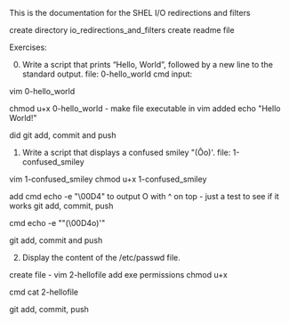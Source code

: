 This is the documentation for the SHEL I/O redirections and filters

create directory io_redirections_and_filters
create readme file

Exercises:

0. Write a script that prints “Hello, World”, followed by a new line to the standard output. file: 0-hello_world
cmd input:

vim 0-hello_world

chmod u+x 0-hello_world - make file executable
in vim added 
echo "Hello World!"

did git add, commit and push

1. Write a script that displays a confused smiley "(Ôo)'. file: 1-confused_smiley

vim 1-confused_smiley
chmod u+x 1-confused_smiley

add cmd echo -e "\00D4" to output O with ^ on top - just a test to see if it works
git add, commit, push

 cmd echo -e "\"(\00D4o)'"

git add, commit and push

2. Display the content of the /etc/passwd file.

create file - vim 2-hellofile
add exe permissions chmod u+x

cmd cat 2-hellofile

git add, commit, push



